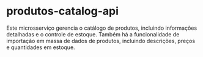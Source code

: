 # produtos-catalog-api
 Este microsserviço gerencia o catálogo de produtos, incluindo informações detalhadas e o controle de estoque. Também há a funcionalidade de importação em massa de dados de produtos, incluindo descrições, preços e quantidades em estoque.
